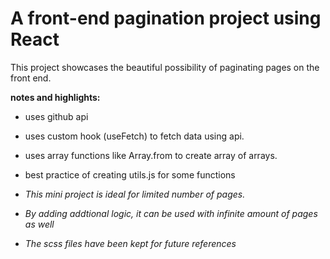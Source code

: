 # A front-end pagination project using React

This project showcases the beautiful possibility of paginating pages on the front end.

**notes and highlights:**

- uses github api
- uses custom hook (useFetch) to fetch data using api.
- uses array functions like Array.from to create array of arrays.
- best practice of creating utils.js for some functions

- _This mini project is ideal for limited number of pages._
- _By adding addtional logic, it can be used with infinite amount of pages as well_
- _The scss files have been kept for future references_
